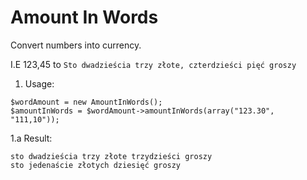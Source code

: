 # Amount In Words

Convert numbers into currency. 

I.E 123,45 to `` Sto dwadzieścia trzy złote, czterdzieści pięć groszy ``

1. Usage:

```
$wordAmount = new AmountInWords();
$amountInWords = $wordAmount->amountInWords(array("123.30", "111,10"));
```

1.a Result:

```
sto dwadzieścia trzy złote trzydzieści groszy
sto jedenaście złotych dziesięć groszy
```
